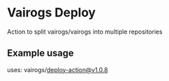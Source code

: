 # Vairogs Deploy

Action to split vairogs/vairogs into multiple repositories

## Example usage

uses: vairogs/deploy-action@v1.0.8
